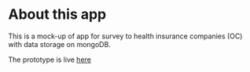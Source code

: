 # About this app

This is a mock-up of app for survey to health insurance companies (OC) with data storage on mongoDB.

The prototype is live [here](http://drees.shinyapps.io/Formulaire_Enquete_OC)
